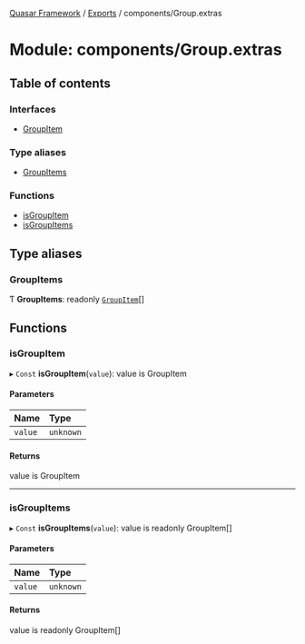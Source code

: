 [Quasar Framework](../index.md) / [Exports](../modules.md) / components/Group.extras

# Module: components/Group.extras

## Table of contents

### Interfaces

- [GroupItem](../interfaces/components_Group_extras.GroupItem.md)

### Type aliases

- [GroupItems](components_Group_extras.md#groupitems)

### Functions

- [isGroupItem](components_Group_extras.md#isgroupitem)
- [isGroupItems](components_Group_extras.md#isgroupitems)

## Type aliases

### GroupItems

Ƭ **GroupItems**: readonly [`GroupItem`](../interfaces/components_Group_extras.GroupItem.md)[]

## Functions

### isGroupItem

▸ `Const` **isGroupItem**(`value`): value is GroupItem

#### Parameters

| Name | Type |
| :------ | :------ |
| `value` | `unknown` |

#### Returns

value is GroupItem

___

### isGroupItems

▸ `Const` **isGroupItems**(`value`): value is readonly GroupItem[]

#### Parameters

| Name | Type |
| :------ | :------ |
| `value` | `unknown` |

#### Returns

value is readonly GroupItem[]
